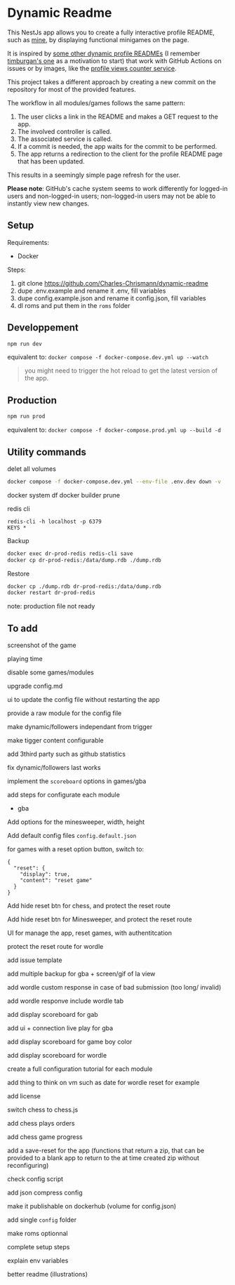 # Dynamic Readme

This NestJs app allows you to create a fully interactive profile README, such as [mine](https://github.com/Charles-Chrismann), by displaying functional minigames on the page.

It is inspired by [some other dynamic profile READMEs](https://github.com/abhisheknaiidu/awesome-github-profile-readme) (I remember [timburgan's one](https://github.com/timburgan/timburgan) as a motivation to start) that work with GitHub Actions on issues or by images, like the [profile views counter service](https://github.com/antonkomarev/github-profile-views-counter).

This project takes a different approach by creating a new commit on the repository for most of the provided features.

The workflow in all modules/games follows the same pattern:

1. The user clicks a link in the README and makes a GET request to the app.
2. The involved controller is called.
3. The associated service is called.
4. If a commit is needed, the app waits for the commit to be performed.
5. The app returns a redirection to the client for the profile README page that has been updated.

This results in a seemingly simple page refresh for the user.

**Please note**: GitHub's cache system seems to work differently for logged-in users and non-logged-in users; non-logged-in users may not be able to instantly view new changes.

## Setup

Requirements:
  - Docker

Steps:
1. git clone https://github.com/Charles-Chrismann/dynamic-readme
4. dupe .env.example and rename it .env, fill variables
4. dupe config.example.json and rename it config.json, fill variables
5. dl roms and put them in the `roms` folder

## Developpement

```sh
npm run dev
```

equivalent to: `docker compose -f docker-compose.dev.yml up --watch`

> you might need to trigger the hot reload to get the latest version of the app.

## Production

```sh
npm run prod
```

equivalent to: `docker compose -f docker-compose.prod.yml up --build -d`

## Utility commands

delet all volumes

```sh
docker compose -f docker-compose.dev.yml --env-file .env.dev down -v
```

docker system df
docker builder prune

redis cli

```
redis-cli -h localhost -p 6379
KEYS *
```

Backup

```sh
docker exec dr-prod-redis redis-cli save
docker cp dr-prod-redis:/data/dump.rdb ./dump.rdb
```

Restore

```sh
docker cp ./dump.rdb dr-prod-redis:/data/dump.rdb
docker restart dr-prod-redis
```

note: production file not ready

## To add

screenshot of the game

playing time

disable some games/modules

upgrade config.md

ui to update the config file without restarting the app

provide a raw module for the config file

make dynamic/followers independant from trigger 

make tigger content configurable

add 3third party such as github statistics 

fix dynamic/followers last works

implement the `scoreboard` options in games/gba

add steps for configurate each module
- gba

Add options for the minesweeper, width, height

Add default config files `config.default.json`

for games with a reset option button, switch to:

```jsonc
{
  "reset": {
    "display": true,
    "content": "reset game"
  }
}

```

Add hide reset btn for chess, and protect the reset route

Add hide reset btn for Minesweeper, and protect the reset route

UI for manage the app, reset games, with authentitcation

protect the reset route for wordle

add issue template

add multiple backup for gba + screen/gif of la view

add wordle custom response in case of bad submission (too long/ invalid)

add wordle responve include wordle tab

add display scoreboard for gab

add ui + connection live play for gba

add display scoreboard for game boy color

add display scoreboard for wordle

create a full configuration tutorial for each module

add thing to think on vm such as date for wordle reset for example

add license

switch chess to chess.js

add chess plays orders

add chess game progress

add a save-reset for the app (functions that return a zip, that can be provided to a blank app to return to the at time created zip without reconfiguring)

check config script

add json compress config

make it publishable on dockerhub (volume for config.json)

add single `config` folder

make roms optionnal

complete setup steps

explain env variables

better readme (illustrations)